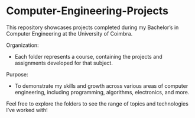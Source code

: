 # Computer-Engineering-Projects

This repository showcases projects completed during my Bachelor’s in Computer Engineering at the University of Coimbra.

Organization:
- Each folder represents a course, containing the projects and assignments developed for that subject.

Purpose:
- To demonstrate my skills and growth across various areas of computer engineering, including programming, algorithms, electronics, and more.

Feel free to explore the folders to see the range of topics and technologies I’ve worked with!

